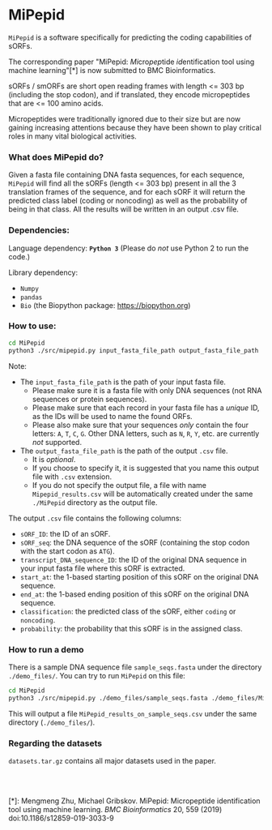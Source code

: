 # MiPepid

`MiPepid` is a software specifically for predicting the coding capabilities of sORFs.

The corresponding paper "MiPepid: *Mi*cro*pep*tide *id*entification tool using machine learning"[*] is now submitted to BMC Bioinformatics.

sORFs / smORFs are short open reading frames with length <= 303 bp (including the stop codon), and if translated, they encode micropeptides that are <= 100 amino acids. 

Micropeptides were traditionally ignored due to their size but are now gaining increasing attentions because they have been shown to play critical roles in many vital biological activities.

### What does MiPepid do?
Given a fasta file containing DNA fasta sequences, for each sequence, `MiPepid` will find all the sORFs (length <= 303 bp) present in all the 3 translation frames of the sequence, and for each sORF it will return the predicted class label (coding or noncoding) as well as the probability of being in that class. All the results will be written in an output .csv file.  


### Dependencies: 

Language dependency:
**`Python 3`** (Please do *not* use Python 2 to run the code.)

Library dependency:
* `Numpy`
* `pandas`
* `Bio` (the Biopython package: https://biopython.org)


### How to use:
```sh
cd MiPepid
python3 ./src/mipepid.py input_fasta_file_path output_fasta_file_path
```

Note:
* The `input_fasta_file_path` is the path of your input fasta file. 
  * Please make sure it is a fasta file with only DNA sequences (not RNA sequences or protein sequences). 
  * Please make sure that each record in your fasta file has a *unique* ID, as the IDs will be used to name the found ORFs. 
  * Please also make sure that your sequences *only* contain the four letters: `A`, `T`, `C`, `G`. Other DNA letters, such as `N`, `R`, `Y`, etc. are currently *not*  supported.
* The `output_fasta_file_path` is the path of the output `.csv` file. 
  * It is *optional*. 
  * If you choose to specify it, it is suggested that you name this output file with `.csv` extension. 
  * If you do not specify the output file, a file with name `Mipepid_results.csv` will be automatically created under the same `./MiPepid` directory as the output file. 

The output `.csv` file contains the following columns:
* `sORF_ID`: the ID of an sORF. 
* `sORF_seq`: the DNA sequence of the sORF (containing the stop codon with the start codon as `ATG`).
* `transcript_DNA_sequence_ID`: the ID of the original DNA sequence in your input fasta file where this sORF is extracted.
* `start_at`: the 1-based starting position of this sORF on the original DNA sequence. 
* `end_at`: the 1-based ending position of this sORF on the original DNA sequence. 
* `classification`: the predicted class of the sORF, either `coding` or `noncoding`. 
* `probability`: the probability that this sORF is in the assigned class.

### How to run a demo
There is a sample DNA sequence file `sample_seqs.fasta` under the directory `./demo_files/`. You can try to run `MiPepid` on this file:

```sh
cd MiPepid
python3 ./src/mipepid.py ./demo_files/sample_seqs.fasta ./demo_files/MiPepid_results_on_sample_seqs.csv
```

This will output a file `MiPepid_results_on_sample_seqs.csv` under the same directory (`./demo_files/`).

### Regarding the datasets
`datasets.tar.gz` contains all major datasets used in the paper. 

<br>
<br>

[*]: Mengmeng Zhu, Michael Gribskov. MiPepid: Micropeptide identification tool using machine learning. *BMC Bioinformatics* 20, 559 (2019) doi:10.1186/s12859-019-3033-9

